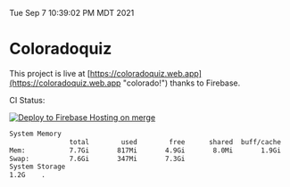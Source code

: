 Tue Sep  7 10:39:02 PM MDT 2021

# Coloradoquiz


This project is live at [https://coloradoquiz.web.app](https://coloradoquiz.web.app "colorado!") thanks to Firebase.

CI Status: 

[![Deploy to Firebase Hosting on merge](https://github.com/teamkushal/coloradoquiz/actions/workflows/firebase-hosting-merge.yml/badge.svg)](https://github.com/teamkushal/coloradoquiz/actions/workflows/firebase-hosting-merge.yml)

```bash
System Memory
               total        used        free      shared  buff/cache   available
Mem:           7.7Gi       817Mi       4.9Gi       8.0Mi       1.9Gi       6.6Gi
Swap:          7.6Gi       347Mi       7.3Gi
System Storage
1.2G	.
```
```bash
